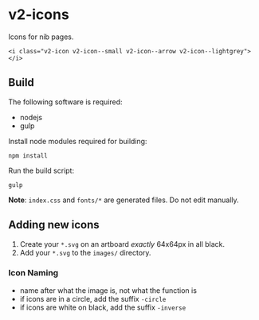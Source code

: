 # v2-icons

Icons for nib pages.

    <i class="v2-icon v2-icon--small v2-icon--arrow v2-icon--lightgrey"></i>

## Build

The following software is required:

- nodejs
- gulp

Install node modules required for building:

    npm install

Run the build script:

    gulp

**Note**: `index.css` and `fonts/*` are generated files. Do not edit manually.

## Adding new icons

1. Create your `*.svg` on an artboard *exactly* 64x64px in all black.
2. Add your `*.svg` to the `images/` directory.

### Icon Naming

 - name after what the image is, not what the function is
 - if icons are in a circle, add the suffix `-circle`
 - if icons are white on black, add the suffix `-inverse`